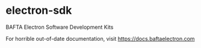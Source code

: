 # electron-sdk
BAFTA Electron Software Development Kits

For horrible out-of-date documentation, visit https://docs.baftaelectron.com
